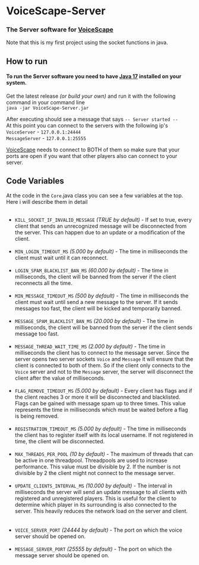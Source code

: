 # VoiceScape-Server
### The Server software for [VoiceScape](https://github.com/derfurkan/VoiceScape "VoiceScape")
Note that this is my first project using the socket functions in java.

## How to run
#### To run the Server software you need to have [Java 17](https://www.oracle.com/java/technologies/javase/jdk17-archive-downloads.html "Java 17") installed on your system.<br/>
Get the latest release _(or build your own)_ and run it with the following command in your command line<br/>
`java -jar VoiceScape-Server.jar`

After executing should see a message that says `-- Server started --`<br/>
At this point you can connect to the servers with the following ip's<br/>
`VoiceServer` - `127.0.0.1:24444`<br/>
`MessageServer` - `127.0.0.1:25555`

[VoiceScape](https://github.com/derfurkan/VoiceScape "VoiceScape") needs to connect to BOTH of them so make sure that your ports are open if you want that other players also can connect to your server.

## Code Variables
At the code in the `Core`.java class you can see a few variables at the top.<br/>
Here i will describe them in detail<br/><br/>
* `KILL_SOCKET_IF_INVALID_MESSAGE` _(TRUE by default)_ - If set to true, every client that sends an unrecognized message will be disconnected from the server. This can happen due to an update or a modification of the client.<br/><br/>
* `MIN_LOGIN_TIMEOUT_MS` _(5.000 by default)_ - The time in milliseconds the client must wait until it can reconnect.<br/><br/>
* `LOGIN_SPAM_BLACKLIST_BAN_MS` _(60.000 by default)_ - The time in milliseconds, the client will be banned from the server if the client reconnects all the time.<br/><br/>
* `MIN_MESSAGE_TIMEOUT_MS` _(500 by default)_ - The time in milliseconds the client must wait until send a new message to the server. If it sends messages too fast, the client will be kicked and temporarily banned.<br/><br/>
* `MESSAGE_SPAM_BLACKLIST_BAN_MS` _(20.000 by default)_ - The time in milliseconds, the client will be banned from the server if the client sends message too fast.<br/><br/>
* `MESSAGE_THREAD_WAIT_TIME_MS` _(2.000 by default)_ - The time in milliseconds the client has to connect to the message server. Since the server opens two server sockets `Voice` and `Message` it will ensure that the client is connected to both of them. So if the client only connects to the `Voice` server and not to the `Message` server, the server will disconnect the client after the value of milliseconds.<br/><br/>
* `FLAG_REMOVE_TIMEOUT_MS` _(5.000 by default)_ - Every client has flags and if the client reaches 3 or more it will be disconnected and blacklisted. Flags can be gained with message spam up to three times. This value represents the time in milliseconds which must be waited before a flag is being removed.<br/><br/>
* `REGISTRATION_TIMEOUT_MS` _(5.000 by default)_ - The time in milliseconds the client has to register itself with its local username. If not registered in time, the client will be disconnected.<br/><br/>
* `MAX_THREADS_PER_POOL` _(10 by default)_ - The maximum of threads that can be active in one threadpool. Threadpools are used to increase performance. This value must be divisible by 2. If the number is not divisible by 2 the client might not connect to the message server.<br/><br/>
* `UPDATE_CLIENTS_INTERVAL_MS` _(10.000 by default)_ - The interval in milliseconds the server will send an update message to all clients with registered and unregistered players. This is useful for the client to determine which player in its surrounding is also connected to the server. This heavily reduces the network load on the server and client.<br/><br/><br/>
* `VOICE_SERVER_PORT` _(24444 by default)_ - The port on which the voice server should be opened on.<br/><br/>
* `MESSAGE_SERVER_PORT` _(25555 by default)_ - The port on which the message server should be opened on.<br/><br/>






